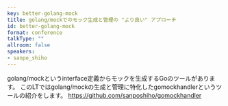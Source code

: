 ```yaml
---
key: better-golang-mock
title: golang/mockでのモック生成と管理の "より良い" アプローチ
id: better-golang-mock
format: conference
talkType: ""
allroom: false
speakers:
- sanpo_shiho
---
```

golang/mockというinterface定義からモックを生成するGoのツールがあります。
このLTではgolang/mockの生成と管理に特化したgomockhandlerというツールの紹介をします。
https://github.com/sanposhiho/gomockhandler
